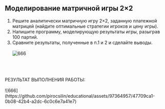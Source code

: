 ## Моделирование матричной игры 2×2 
1. Решите аналитически матричную игру 2×2, заданную платежной матрицей (найдите оптимальные стратегии игроков и цену игры).
2. Напишите программу, моделирующую результаты игры, разыграв 100 партий. 
3. Сравните результаты, полученные в п.1 и 2 и сделайте выводы.
<br><br>
![666](https://github.com/pirocsilin/educational/assets/97364957/b3c934ce-a594-4468-b6f1-612b04a6a226)
<br>
<br><br>РЕЗУЛЬТАТ ВЫПОЛНЕНИЯ РАБОТЫ:<br><br>
![666](https://github.com/pirocsilin/educational/assets/97364957/47709ca1-0b08-42b4-a2dc-6c0c6e7a41e7)
